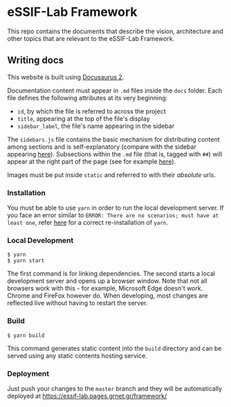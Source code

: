 # eSSIF-Lab Framework

This repo contains the documents that describe the vision, architecture and other
topics that are relevant to the eSSIF-Lab Framework.

## Writing docs

This website is built using [Docusaurus 2](https://v2.docusaurus.io/).

Documentation content must appear in `.md` files inside the `docs` folder.
Each file defines the following attributes at its very beginning:

- `id`, by which the file is referred to across the project
- `title`, appearing at the top of the file's display
- `sidebar_label`, the file's name appearing in the sidebar

The `sidebars.js` file contains the basic mechanism for distributing content
among sections and is self-explanatory (compare with the sidebar appearing [here](https://essif-lab.pages.grnet.gr/essif-lab/docs/introduction)). Subsections within the `.md` file
(that is, tagged with `##`) will appear at the right part of the page
(see for example [here](https://essif-lab.pages.grnet.gr/essif-lab/docs/infrastructure)).

Images must be put inside `static` and referred to with their _absolute_ urls.


### Installation

You must be able to use `yarn` in order to run the local development server. If
you face an error similar to `ERROR: There are no scenarios; must have at least one`,
refer [here](https://github.com/yarnpkg/yarn/issues/2821) for a correct
re-installation of `yarn`.

### Local Development

```
$ yarn
$ yarn start
```

The first command is for linking dependencies. The second starts a local development server and opens up a browser window.
Note that not all browsers work with this - for example, Microsoft Edge doesn't work. Chrome and FireFox however do.
When developing, most changes are reflected live without having to restart the server.

### Build

```
$ yarn build
```

This command generates static content into the `build` directory and can be served using any static contents hosting service.

### Deployment

Just push your changes to the `master` branch and they will be automatically deployed at https://essif-lab.pages.grnet.gr/framework/
